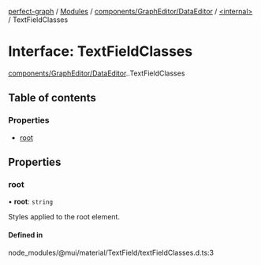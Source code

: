[perfect-graph](../README.md) / [Modules](../modules.md) / [components/GraphEditor/DataEditor](../modules/components_GraphEditor_DataEditor.md) / [<internal\>](../modules/components_GraphEditor_DataEditor._internal_.md) / TextFieldClasses

# Interface: TextFieldClasses

[components/GraphEditor/DataEditor](../modules/components_GraphEditor_DataEditor.md).[<internal>](../modules/components_GraphEditor_DataEditor._internal_.md).TextFieldClasses

## Table of contents

### Properties

- [root](components_GraphEditor_DataEditor._internal_.TextFieldClasses.md#root)

## Properties

### root

• **root**: `string`

Styles applied to the root element.

#### Defined in

node_modules/@mui/material/TextField/textFieldClasses.d.ts:3
